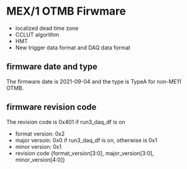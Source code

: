 # MEX/1 OTMB Firwmare
   - localized dead time zone
   - CCLUT algorithm 
   - HMT
   - New trigger data format and DAQ data format

## firmware date and type
The firmware date is 2021-09-04 and the type is TypeA for non-ME11 OTMB. 

## firmware revision code
The revision code is 0x401 if run3_daq_df is on
   - format version: 0x2
   - major versoin: 0x0 if run3_daq_df is on, otherwise is 0x1
   - minor version: 0x1
   - revision code {format_version[3:0], major_version[3:0], minor_version[4:0]}
